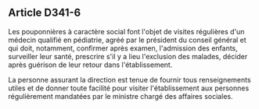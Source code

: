 ## Article D341-6

Les pouponnières à caractère social font l'objet de visites régulières d'un médecin qualifié en pédiatrie, agréé
par le président du conseil général et qui doit, notamment, confirmer après examen, l'admission des enfants,
surveiller leur santé, prescrire s'il y a lieu l'exclusion des malades, décider après guérison de leur retour dans
l'établissement.

La personne assurant la direction est tenue de fournir tous renseignements utiles et de donner toute facilité
pour visiter l'établissement aux personnes régulièrement mandatées par le ministre chargé des affaires
sociales.

